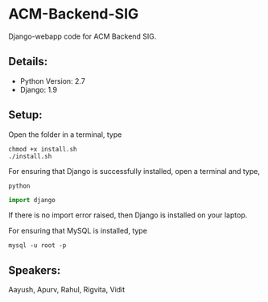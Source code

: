 # ACM-Backend-SIG
Django-webapp code for ACM Backend SIG.

## Details:  
* Python Version: 2.7  
* Django: 1.9

## Setup:
Open the folder in a terminal, type
```shell
chmod +x install.sh
./install.sh
```
For ensuring that Django is successfully installed, open a terminal and type,
```shell
python
```
```python
import django
```
If there is no import error raised, then Django is installed on your laptop.

For ensuring that MySQL is installed, type
```shell
mysql -u root -p
```

## Speakers:
Aayush, Apurv, Rahul, Rigvita, Vidit
